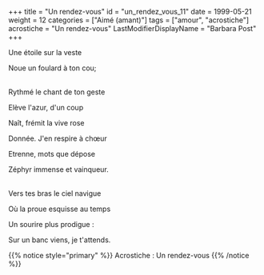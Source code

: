 +++
title = "Un rendez-vous"
id = "un_rendez_vous_11"
date = 1999-05-21
weight = 12
categories = ["Aimé (amant)"]
tags = ["amour", "acrostiche"]
acrostiche = "Un rendez-vous"
LastModifierDisplayName = "Barbara Post"
+++

Une étoile sur la veste

Noue un foulard à ton cou;

 \
Rythmé le chant de ton geste

Elève l'azur, d'un coup

Naît, frémit la vive rose

Donnée. J'en respire à chœur

Etrenne, mots que dépose

Zéphyr immense et vainqueur.

 \
Vers tes bras le ciel navigue

Où la proue esquisse au temps

Un sourire plus prodigue :

Sur un banc viens, je t'attends.

{{% notice style="primary" %}}
Acrostiche : Un rendez-vous
{{% /notice %}}
